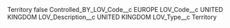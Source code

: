 <?xml version="1.0" encoding="UTF-8"?>
<CustomMetadata xmlns="http://soap.sforce.com/2006/04/metadata" xmlns:xsi="http://www.w3.org/2001/XMLSchema-instance" xmlns:xsd="http://www.w3.org/2001/XMLSchema">
    <label>Territory</label>
    <protected>false</protected>
    <values>
        <field>Controlled_BY_LOV_Code__c</field>
        <value xsi:type="xsd:string">EUROPE</value>
    </values>
    <values>
        <field>LOV_Code__c</field>
        <value xsi:type="xsd:string">UNITED KINGDOM</value>
    </values>
    <values>
        <field>LOV_Description__c</field>
        <value xsi:type="xsd:string">UNITED KINGDOM</value>
    </values>
    <values>
        <field>LOV_Type__c</field>
        <value xsi:type="xsd:string">Territory</value>
    </values>
</CustomMetadata>
